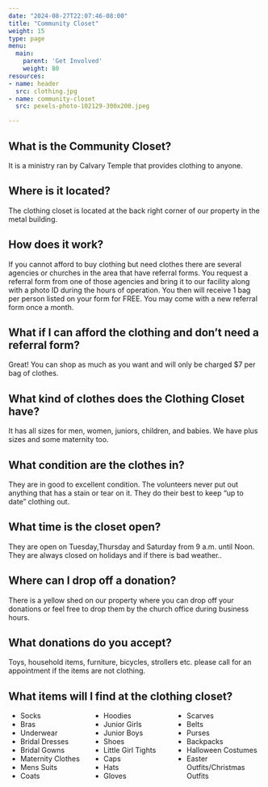 ```yaml
---
date: "2024-08-27T22:07:46-08:00"
title: "Community Closet"
weight: 15
type: page
menu:
  main:
    parent: 'Get Involved'
    weight: 80
resources:
- name: header
  src: clothing.jpg
- name: community-closet
  src: pexels-photo-102129-300x200.jpeg

---
```



## What is the Community Closet?

It is a ministry ran by Calvary Temple that provides clothing to anyone.

## Where is it located?

The clothing closet is located at the back right corner of our property in the metal building.

## How does it work?

If you cannot afford to buy clothing but need clothes there are several agencies or churches in the area that have referral forms. You request a referral form from one of those agencies and bring it to our facility along with a photo ID during the hours of operation. You then will receive 1 bag per person listed on your form for FREE. You may come with a new referral form once a month.

## What if I can afford the clothing and don’t need a referral form?

Great! You can shop as much as you want and will only be charged $7 per bag of clothes.

## What kind of clothes does the Clothing Closet have?

It has all sizes for men, women, juniors, children, and babies. We have plus sizes and some maternity too.

## What condition are the clothes in?

They are in good to excellent condition. The volunteers never put out anything that has a stain or tear on it. They do their best to keep “up to date” clothing out.

## What time is the closet open?

They are open on Tuesday,Thursday and Saturday from 9 a.m. until Noon.  
They are always closed on holidays and if there is bad weather..

## Where can I drop off a donation?

There is a yellow shed on our property where you can drop off your donations or feel free to drop them by the church office during business hours.

## What donations do you accept?

Toys, household items, furniture, bicycles, strollers etc. please call for an appointment if the items are not clothing.

## What items will I find at the clothing closet?

<ul style="column-count: 3; column-gap="20px";>
  <li>Socks</li>
  <li>Bras</li>
  <li>Underwear</li>
  <li>Bridal Dresses
  <li>Bridal Gowns
  <li>Maternity Clothes
  <li>Mens Suits
  <li>Coats
  <li>Hoodies
  <li>Junior Girls
  <li>Junior Boys
  <li>Shoes
  <li>Little Girl Tights
  <li>Caps
  <li>Hats
  <li>Gloves
  <li>Scarves
  <li>Belts
  <li>Purses
  <li>Backpacks
  <li>Halloween Costumes
  <li>Easter Outfits/Christmas Outfits
</ul>